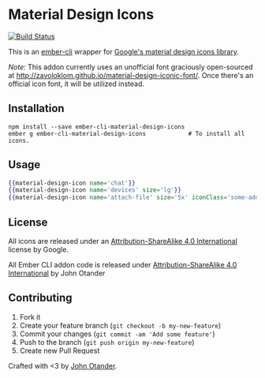 # Material Design Icons

[![Build Status](https://travis-ci.org/johnotander/ember-cli-material-design-icons.svg?branch=master)](https://travis-ci.org/johnotander/ember-cli-material-design-icons)

This is an [ember-cli](http://ember-cli.com) wrapper for
[Google's material design icons library](https://github.com/google/material-design-icons).

_Note:_ This addon currently uses an unofficial font graciously open-sourced at <http://zavoloklom.github.io/material-design-iconic-font/>.
Once there's an official icon font, it will be utilized instead.

## Installation

```
npm install --save ember-cli-material-design-icons
ember g ember-cli-material-design-icons            # To install all icons.
```

## Usage

```hbs
{{material-design-icon name='chat'}}
{{material-design-icon name='devices' size='lg'}}
{{material-design-icon name='attach-file' size='5x' iconClass='some-additional-class'}}
```

## License

All icons are released under an [Attribution-ShareAlike 4.0 International](http://creativecommons.org/licenses/by-sa/4.0/) license by Google.

All Ember CLI addon code is released under [Attribution-ShareAlike 4.0 International](http://creativecommons.org/licenses/by-sa/4.0/) by John Otander

## Contributing

1. Fork it
2. Create your feature branch (`git checkout -b my-new-feature`)
3. Commit your changes (`git commit -am 'Add some feature'`)
4. Push to the branch (`git push origin my-new-feature`)
5. Create new Pull Request

Crafted with <3 by [John Otander](http://johnotander.com).
